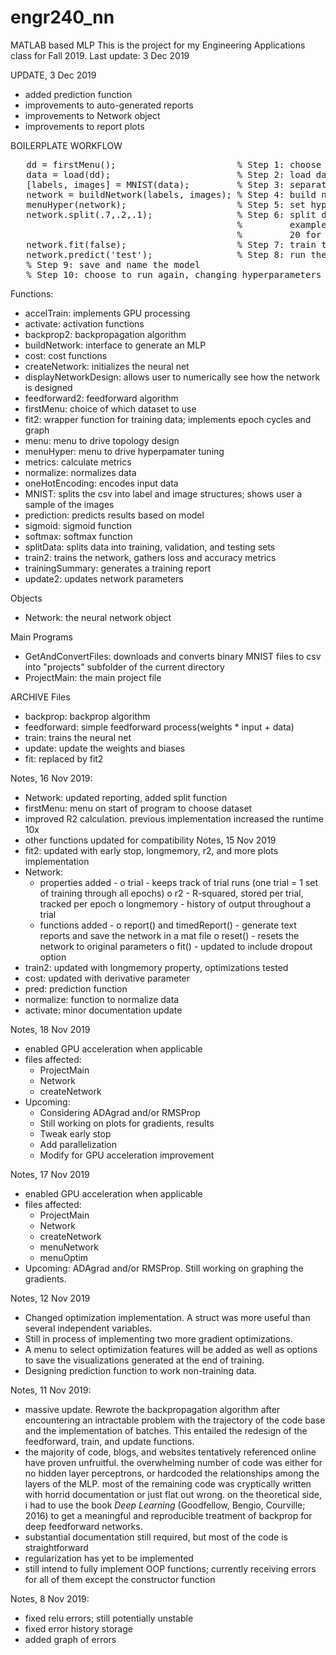 # engr240_nn
MATLAB based MLP
This is the project for my Engineering Applications class for Fall 2019.
Last update: 3 Dec 2019

UPDATE, 3 Dec 2019
- added prediction function
- improvements to auto-generated reports
- improvements to Network object
- improvements to report plots

BOILERPLATE WORKFLOW<br/>
<pre>
   dd = firstMenu();                       % Step 1: choose training data
   data = load(dd);                        % Step 2: load data into memory
   [labels, images] = MNIST(data);         % Step 3: separate images and labels
   network = buildNetwork(labels, images); % Step 4: build network
   menuHyper(network);                     % Step 5: set hyperparameters for this session
   network.split(.7,.2,.1);                % Step 6: split data into training, validation, and test sets
                                           %         example: for 100 samples split 70 for training,
                                           %         20 for validation, and 10 for testing
   network.fit(false);                     % Step 7: train the network, no GPU/parallelism applied
   network.predict('test');                % Step 8: run the test data
   % Step 9: save and name the model
   % Step 10: choose to run again, changing hyperparameters
</pre>
   
Functions:
- accelTrain: implements GPU processing
- activate: activation functions
- backprop2: backpropagation algorithm
- buildNetwork: interface to generate an MLP
- cost: cost functions
- createNetwork: initializes the neural net
- displayNetworkDesign: allows user to numerically see how the network is designed
- feedforward2: feedforward algorithm
- firstMenu: choice of which dataset to use
- fit2: wrapper function for training data; implements epoch cycles and graph
- menu: menu to drive topology design
- menuHyper: menu to drive hyperpamater tuning
- metrics: calculate metrics
- normalize: normalizes data
- oneHotEncoding: encodes input data
- MNIST: splits the csv into label and image structures; shows user a sample of the images
- prediction: predicts results based on model
- sigmoid: sigmoid function
- softmax: softmax function
- splitData: splits data into training, validation, and testing sets
- train2: trains the network, gathers loss and accuracy metrics
- trainingSummary: generates a training report
- update2: updates network parameters

Objects
- Network: the neural network object

Main Programs
- GetAndConvertFiles: downloads and converts binary MNIST files to csv into "projects" subfolder of the current directory
- ProjectMain: the main project file



ARCHIVE
Files
- backprop: backprop algorithm
- feedforward: simple feedforward process(weights * input + data)
- train: trains the neural net
- update: update the weights and biases
- fit: replaced by fit2

Notes, 16 Nov 2019:
- Network: updated reporting, added split function
- firstMenu: menu on start of program to choose dataset
- improved R2 calculation. previous implementation increased the runtime 10x
- other functions updated for compatibility
Notes, 15 Nov 2019
- fit2: updated with early stop, longmemory, r2, and more plots implementation
- Network:
    * properties added -
        o trial - keeps track of trial runs (one trial = 1 set of training through all epochs)
        o r2 - R-squared, stored per trial, tracked per epoch
        o longmemory - history of output throughout a trial
    * functions added -
        o report() and timedReport() - generate text reports and save the network in a mat file
        o reset() - resets the network to original parameters
        o fit() - updated to include dropout option
- train2: updated with longmemory property, optimizations tested
- cost: updated with derivative parameter
- pred: prediction function
- normalize: function to normalize data
- activate: minor documentation update


Notes, 18 Nov 2019
- enabled GPU acceleration when applicable
- files affected:
   - ProjectMain
   - Network
   - createNetwork
- Upcoming:
   + Considering ADAgrad and/or RMSProp
   + Still working on plots for gradients, results
   + Tweak early stop
   + Add parallelization
   + Modify for GPU acceleration improvement

Notes, 17 Nov 2019
- enabled GPU acceleration when applicable
- files affected:
   - ProjectMain
   - Network
   - createNetwork
   - menuNetwork
   - menuOptim
- Upcoming: ADAgrad and/or RMSProp. Still working on graphing the gradients.

Notes, 12 Nov 2019
- Changed optimization implementation. A struct was more useful than several independent variables.
- Still in process of implementing two more gradient optimizations.
- A menu to select optimization features will be added as well as options to save the
  visualizations generated at the end of training.
- Designing prediction function to work non-training data.

Notes, 11 Nov 2019:
- massive update. Rewrote the backpropagation algorithm after encountering an intractable problem
  with the trajectory of the code base and the implementation of batches. This entailed the redesign
  of the feedforward, train, and update functions.
- the majority of code, blogs, and websites  tentatively referenced online have proven unfruitful. the
  overwhelming number of code was either for no hidden layer perceptrons, or hardcoded the relationships
  among the layers of the MLP. most of the remaining code was cryptically written with horrid documentation
  or just flat out wrong. on the theoretical side, i had to use the book *Deep Learning* (Goodfellow, Bengio,
  Courville; 2016) to get a meaningful and reproducible treatment of backprop for deep feedforward networks.
- substantial documentation still required, but most of the code is straightforward
- regularization has yet to be implemented
- still intend to fully implement OOP functions; currently receiving errors for all of them except the
  constructor function

Notes, 8 Nov 2019:
- fixed relu errors; still potentially unstable
- fixed error history storage
- added graph of errors
